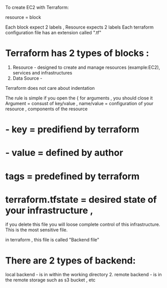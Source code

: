 To create EC2 with Terraform:

resource = block

Each block expect 2 labels , Resource expects 2 labels
Each terraform configuration file has an extension called ".tf"
# Terraform has 2 types of blocks :
1. Resource  - designed to create and manage resources (example:EC2), services and infrastructures
2. Data Source - 
 
Terraform does not care about indentation 

The rule is simple if you open the { for arguments , you should close it 
Argument = consust of key/value , name/value = configuration of your resource , components of the resource 
# - key = predifiend by terraform
# - value = defined by author
# tags = predefined by terraform

# terraform.tfstate = desired state of your infrastructure , 
if you delete this file you will loose complete control of this infrastructure. This is the most sensitive file. 

in terraform , this file is called "Backend file"

# There are 2 types of backend:
local backend - is in within the working directory
2. remote backend - is in the remote storage such as s3 bucket , etc
